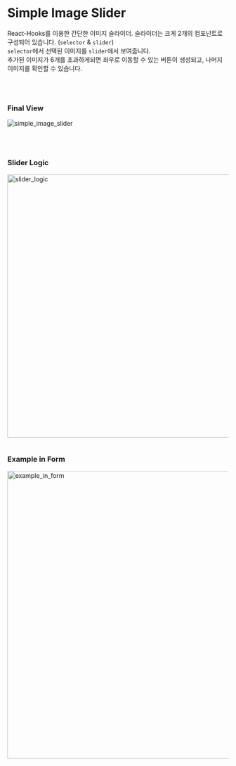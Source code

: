 # Simple Image Slider

React-Hooks를 이용한 간단한 이미지 슬라이더.
슬라이더는 크게 2개의 컴포넌트로 구성되어 있습니다. (`selector` & `slider`) <br/>
`selector`에서 선택된 이미지를 `slider`에서 보여줍니다. <br/>
추가된 이미지가 6개를 초과하게되면 좌우로 이동할 수 있는 버튼이 생성되고, 나머지 이미지를 확인할 수 있습니다.

<br/>
<br/>

### Final View

![simple_image_slider](https://user-images.githubusercontent.com/44981120/103457584-ef6d5700-4d43-11eb-86b8-0273f93dee50.gif)

<br/>
<br/>

### Slider Logic

<img width="599" alt="slider_logic" src="https://user-images.githubusercontent.com/44981120/103457549-a6b59e00-4d43-11eb-8072-9f21435307f4.png">

<br/>
<br/>

### Example in Form

<img width="655" alt="example_in_form" src="https://user-images.githubusercontent.com/44981120/103457520-69e9a700-4d43-11eb-82ac-38c396a07a75.png">

<br/>
<br/>

